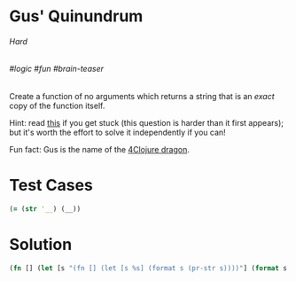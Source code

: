# Gus' Quinundrum

###### Hard
###### #logic #fun #brain-teaser

Create a function of no arguments which returns a string that is an _exact_ copy of the function itself.  
  
 Hint: read [this](http://en.wikipedia.org/wiki/Quine_(computing)) if you get stuck (this question is harder than it first appears); but it's worth the effort to solve it independently if you can!  
  
 Fun fact: Gus is the name of the [4Clojure dragon](http://i.imgur.com/FBd8z.png).

# Test Cases
```clojure
(= (str '__) (__))
```

# Solution
```clojure
(fn [] (let [s "(fn [] (let [s %s] (format s (pr-str s))))"] (format s (pr-str s))))
```

